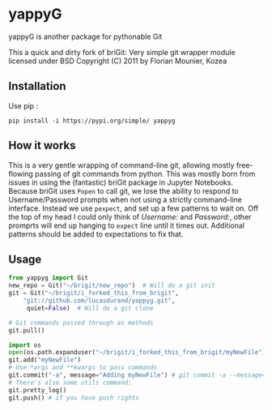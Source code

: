 yappyG
======

yappyG is another package for pythonable Git

This a quick and dirty fork of briGit:
Very simple git wrapper module licensed under BSD
Copyright (C) 2011 by Florian Mounier, Kozea


Installation
------------

Use pip :

    pip install -i https://pypi.org/simple/ yappyg

How it works
------------

This is a very gentle wrapping of command-line git, allowing mostly free-flowing passing of git commands from python. This was mostly born from issues in using the (fantastic) briGit package in Jupyter Notebooks. Because briGit uses `Popen` to call git, we lose the ability to respond to Username/Password prompts when not using a strictly command-line interface. Instead we use `pexpect`, and set up a few patterns to wait on. Off the top of my head I could only think of *Username:* and *Password:*, other promprts will end up hanging to `expect` line until it times out. Additional patterns should be added to expectations to fix that.

Usage
-----

```python
from yappyg import Git
new_repo = Git("~/brigit/new_repo")  # Will do a git init
git = Git("~/brigit/i_forked_this_from_brigit",
    "git://github.com/lucasdurand/yappyg.git",
     quiet=False)  # Will do a git clone

# Git commands passed through as methods
git.pull()

import os
open(os.path.expanduser("~/brigit/i_forked_this_from_brigit/myNewFile"), "a+").close()
git.add("myNewFile")
# Use *args and **kwargs to pass commands
git.commit("-a", message="Adding myNewFile") # git commit -a --message=
# There's also some utils command:
git.pretty_log()
git.push() # if you have push rights
```
